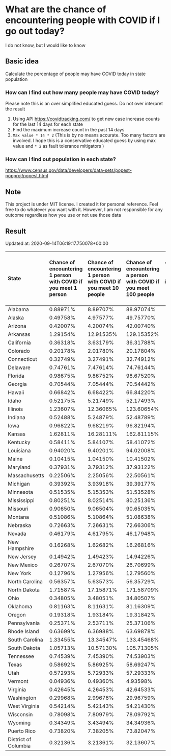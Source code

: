 # What are the chance of encountering people with COVID if I go out today?
I do not know, but I would like to know

## Basic idea
Calculate the percentage of people may have COVID today in state population

### How can I find out how many people may have COVID today?
Please note this is an over simplified educated guess. Do not over interpret the result 
1. Using API https://covidtracking.com/ to get new case increase counts for the last 14 days for each state
2. Find the maximum increase count in the past 14 days
3. `Max value * 14 * 2` (This is by no means accurate. Too many factors are involved. I hope this is a conservative educated guess by using max value and `* 2` as fault tolerance mitigators ) 

### How can I find out population in each state?
https://www.census.gov/data/developers/data-sets/popest-popproj/popest.html

## Note
This project is under MIT license. I created it for personal reference. Feel free to do whatever you want with it. However, I am not responsible for any outcome regardless how you use or not use those data 

## Result

 Updated at: 2020-09-14T06:19:17.750078+00:00

| State                | Chance of encountering 1 person with COVID if you meet 1 person   | Chance of encountering 1 person with COVID if you meet 10 people   | Chance of encountering a person with COVID if you meet 100 people   |   Max count of new case increase in the past 14 days |   Estimated people count with COVID |
|:---------------------|:------------------------------------------------------------------|:-------------------------------------------------------------------|:--------------------------------------------------------------------|-----------------------------------------------------:|------------------------------------:|
| Alabama              | 0.88971%                                                          | 8.89707%                                                           | 88.97074%                                                           |                                                 1558 |                               43624 |
| Alaska               | 0.49758%                                                          | 4.97577%                                                           | 49.75770%                                                           |                                                  130 |                                3640 |
| Arizona              | 0.42007%                                                          | 4.20074%                                                           | 42.00740%                                                           |                                                 1092 |                               30576 |
| Arkansas             | 1.29154%                                                          | 12.91535%                                                          | 129.15352%                                                          |                                                 1392 |                               38976 |
| California           | 0.36318%                                                          | 3.63179%                                                           | 36.31788%                                                           |                                                 5125 |                              143500 |
| Colorado             | 0.20178%                                                          | 2.01780%                                                           | 20.17804%                                                           |                                                  415 |                               11620 |
| Connecticut          | 0.32749%                                                          | 3.27491%                                                           | 32.74912%                                                           |                                                  417 |                               11676 |
| Delaware             | 0.74761%                                                          | 7.47614%                                                           | 74.76144%                                                           |                                                  260 |                                7280 |
| Florida              | 0.98675%                                                          | 9.86752%                                                           | 98.67520%                                                           |                                                 7569 |                              211932 |
| Georgia              | 0.70544%                                                          | 7.05444%                                                           | 70.54442%                                                           |                                                 2675 |                               74900 |
| Hawaii               | 0.66842%                                                          | 6.68422%                                                           | 66.84220%                                                           |                                                  338 |                                9464 |
| Idaho                | 0.52175%                                                          | 5.21749%                                                           | 52.17493%                                                           |                                                  333 |                                9324 |
| Illinois             | 1.23607%                                                          | 12.36065%                                                          | 123.60654%                                                          |                                                 5594 |                              156632 |
| Indiana              | 0.52488%                                                          | 5.24879%                                                           | 52.48789%                                                           |                                                 1262 |                               35336 |
| Iowa                 | 0.96822%                                                          | 9.68219%                                                           | 96.82194%                                                           |                                                 1091 |                               30548 |
| Kansas               | 1.62811%                                                          | 16.28111%                                                          | 162.81115%                                                          |                                                 1694 |                               47432 |
| Kentucky             | 0.58411%                                                          | 5.84107%                                                           | 58.41072%                                                           |                                                  932 |                               26096 |
| Louisiana            | 0.94020%                                                          | 9.40201%                                                           | 94.02008%                                                           |                                                 1561 |                               43708 |
| Maine                | 0.10415%                                                          | 1.04150%                                                           | 10.41502%                                                           |                                                   50 |                                1400 |
| Maryland             | 0.37931%                                                          | 3.79312%                                                           | 37.93122%                                                           |                                                  819 |                               22932 |
| Massachusetts        | 0.22506%                                                          | 2.25056%                                                           | 22.50561%                                                           |                                                  554 |                               15512 |
| Michigan             | 0.39392%                                                          | 3.93918%                                                           | 39.39177%                                                           |                                                 1405 |                               39340 |
| Minnesota            | 0.51535%                                                          | 5.15353%                                                           | 51.53528%                                                           |                                                 1038 |                               29064 |
| Mississippi          | 0.80251%                                                          | 8.02514%                                                           | 80.25136%                                                           |                                                  853 |                               23884 |
| Missouri             | 0.90650%                                                          | 9.06504%                                                           | 90.65035%                                                           |                                                 1987 |                               55636 |
| Montana              | 0.51086%                                                          | 5.10864%                                                           | 51.08638%                                                           |                                                  195 |                                5460 |
| Nebraska             | 0.72663%                                                          | 7.26631%                                                           | 72.66306%                                                           |                                                  502 |                               14056 |
| Nevada               | 0.46179%                                                          | 4.61795%                                                           | 46.17948%                                                           |                                                  508 |                               14224 |
| New Hampshire        | 0.16268%                                                          | 1.62682%                                                           | 16.26816%                                                           |                                                   79 |                                2212 |
| New Jersey           | 0.14942%                                                          | 1.49423%                                                           | 14.94226%                                                           |                                                  474 |                               13272 |
| New Mexico           | 0.26707%                                                          | 2.67070%                                                           | 26.70699%                                                           |                                                  200 |                                5600 |
| New York             | 0.12796%                                                          | 1.27956%                                                           | 12.79560%                                                           |                                                  889 |                               24892 |
| North Carolina       | 0.56357%                                                          | 5.63573%                                                           | 56.35729%                                                           |                                                 2111 |                               59108 |
| North Dakota         | 1.71587%                                                          | 17.15871%                                                          | 171.58709%                                                          |                                                  467 |                               13076 |
| Ohio                 | 0.34805%                                                          | 3.48051%                                                           | 34.80507%                                                           |                                                 1453 |                               40684 |
| Oklahoma             | 0.81163%                                                          | 8.11631%                                                           | 81.16309%                                                           |                                                 1147 |                               32116 |
| Oregon               | 0.19318%                                                          | 1.93184%                                                           | 19.31842%                                                           |                                                  291 |                                8148 |
| Pennsylvania         | 0.25371%                                                          | 2.53711%                                                           | 25.37106%                                                           |                                                 1160 |                               32480 |
| Rhode Island         | 0.63699%                                                          | 6.36988%                                                           | 63.69878%                                                           |                                                  241 |                                6748 |
| South Carolina       | 1.33455%                                                          | 13.34547%                                                          | 133.45468%                                                          |                                                 2454 |                               68712 |
| South Dakota         | 1.05713%                                                          | 10.57130%                                                          | 105.71305%                                                          |                                                  334 |                                9352 |
| Tennessee            | 0.74539%                                                          | 7.45390%                                                           | 74.53903%                                                           |                                                 1818 |                               50904 |
| Texas                | 0.58692%                                                          | 5.86925%                                                           | 58.69247%                                                           |                                                 6078 |                              170184 |
| Utah                 | 0.57293%                                                          | 5.72933%                                                           | 57.29333%                                                           |                                                  656 |                               18368 |
| Vermont              | 0.04936%                                                          | 0.49360%                                                           | 4.93598%                                                            |                                                   11 |                                 308 |
| Virginia             | 0.42645%                                                          | 4.26453%                                                           | 42.64533%                                                           |                                                 1300 |                               36400 |
| Washington           | 0.29968%                                                          | 2.99676%                                                           | 29.96759%                                                           |                                                  815 |                               22820 |
| West Virginia        | 0.54214%                                                          | 5.42143%                                                           | 54.21430%                                                           |                                                  347 |                                9716 |
| Wisconsin            | 0.78098%                                                          | 7.80979%                                                           | 78.09792%                                                           |                                                 1624 |                               45472 |
| Wyoming              | 0.34349%                                                          | 3.43494%                                                           | 34.34936%                                                           |                                                   71 |                                1988 |
| Puerto Rico          | 0.73820%                                                          | 7.38205%                                                           | 73.82047%                                                           |                                                  842 |                               23576 |
| District of Columbia | 0.32136%                                                          | 3.21361%                                                           | 32.13607%                                                           |                                                   81 |                                2268 |